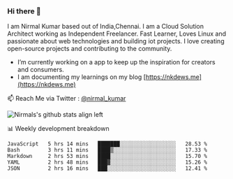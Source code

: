 ### Hi there 👋

 I am Nirmal Kumar based out of India,Chennai. I am a Cloud Solution Architect working as Independent Freelancer. Fast Learner, Loves Linux and passionate about web technologies and building iot projects. I love creating open-source projects and contributing to the community.

- I’m currently working on a app to keep up the inspiration for creators and consumers.
- I am documenting my learnings on my blog [https://nkdews.me](https://nkdews.me)

📫 Reach Me via  Twitter : [@nirmal_kumar](https://twitter.com/nirmal_kumar)

![Nirmals's github stats align left](https://github-readme-stats.vercel.app/api?username=nk-gears&show_icons=true)


📊 Weekly development breakdown

<!--START_SECTION:waka-->
```text
JavaScript   5 hrs 14 mins   ███████░░░░░░░░░░░░░░░░░░   28.53 % 
Bash         3 hrs 11 mins   ████▒░░░░░░░░░░░░░░░░░░░░   17.33 % 
Markdown     2 hrs 53 mins   ████░░░░░░░░░░░░░░░░░░░░░   15.70 % 
YAML         2 hrs 48 mins   ███▓░░░░░░░░░░░░░░░░░░░░░   15.26 % 
JSON         2 hrs 16 mins   ███░░░░░░░░░░░░░░░░░░░░░░   12.41 % 
```
<!--END_SECTION:waka-->


